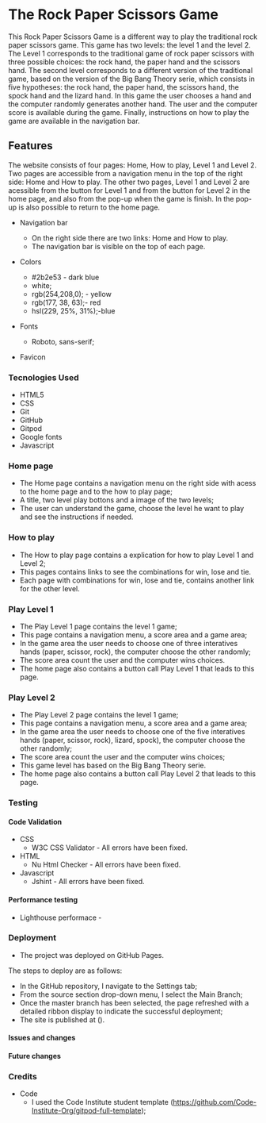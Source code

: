 # The Rock Paper Scissors Game
This Rock Paper Scissors Game is a different way to play the traditional rock paper scissors game. This game has two levels: the level 1 and the level 2. The Level 1 corresponds to the traditional game of rock paper scissors with three possible choices: the rock hand, the paper hand and the scissors hand. The second level corresponds to a different version of the traditional game, based on the version of the Big Bang Theory serie, which consists in five hypotheses: the rock hand, the paper hand, the scissors hand, the spock hand and the lizard hand.
In this game the user chooses a hand and the computer randomly generates another hand. The user and the computer score is available during the game. 
Finally, instructions on how to play the game are available in the navigation bar.

## Features
The website consists of four pages: Home, How to play, Level 1 and Level 2. Two pages are accessible from a navigation menu in the top of the right side: Home and How to play. The other two pages, Level 1 and Level 2 are acessible from the button for Level 1 and from the button for Level 2 in the home page, and also from the pop-up when the game is finish. In the pop-up is also possible to return to the home page.

* Navigation bar 
    * On the right side there are two links: Home and How to play.
    * The navigation bar is visible on the top of each page.

* Colors
   * #2b2e53 - dark blue
   * white;
   * rgb(254,208,0); - yellow
   * rgb(177, 38, 63);- red
   * hsl(229, 25%, 31%);-blue

* Fonts
    * Roboto, sans-serif;

* Favicon
    

### Tecnologies Used
* HTML5 
* CSS
* Git
* GitHub
* Gitpod
* Google fonts
* Javascript

### Home page
* The Home page contains a navigation menu on the right side with acess to the home page and to the how to play page;
* A title, two level play bottons and a image of the two levels;
* The user can understand the game, choose the level he want to play and see the instructions if needed.


### How to play
* The How to play page contains a explication for how to play Level 1 and Level 2;
* This pages contains links to see the combinations for win, lose and tie.
* Each page with combinations for win, lose and tie, contains another link for the other level.

### Play Level 1
* The Play Level 1 page contains the level 1 game;
* This page contains a navigation menu, a score area and a game area;
* In the game area the user needs to choose one of three interatives hands (paper, scissor, rock), the computer choose the other randomly;
* The score area count the user and the computer wins choices.
* The home page also contains a button call Play Level 1 that leads to this page.

### Play Level 2
* The Play Level 2 page contains the level 1 game;
* This page contains a navigation menu, a score area and a game area;
* In the game area the user needs to choose one of the five interatives hands (paper, scissor, rock), lizard, spock), the computer choose the other randomly;
* The score area count the user and the computer wins choices;
* This game level has based on the Big Bang Theory serie.
* The home page also contains a button call Play Level 2 that leads to this page.

### Testing
#### Code Validation
* CSS
    * W3C CSS Validator - All errors have been fixed.
* HTML
    * Nu Html Checker - All errors have been fixed.
* Javascript
    *  Jshint - All errors have been fixed.  
    
#### Performance testing
* Lighthouse performace - 

### Deployment
* The project was deployed on GitHub Pages.

The steps to deploy are as follows:
* In the GitHub repository, I navigate to the Settings tab;
* From the source section drop-down menu, I select the Main Branch;
* Once the master branch has been selected, the page refreshed with a detailed ribbon display to indicate the successful deployment;
* The site is published at ().

#### Issues and changes

#### Future changes

### Credits
* Code
    * I used the Code Institute student template (https://github.com/Code-Institute-Org/gitpod-full-template);


